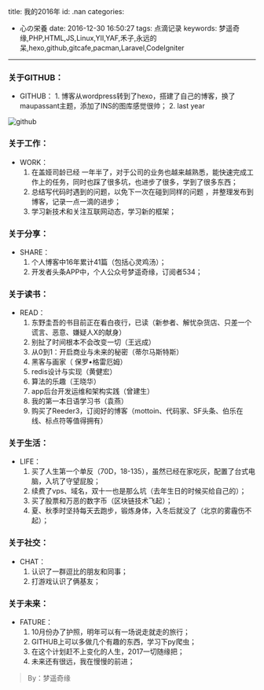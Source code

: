title: 我的2016年
id: .nan
categories:
  - 心の栄養
date: 2016-12-30 16:50:27
tags: 点滴记录
keywords: 梦遥奇缘,PHP,HTML,JS,Linux,YII,YAF,禾子,永远的呆,hexo,github,gitcafe,pacman,Laravel,CodeIgniter
---

### 关于GITHUB：
	
* GITHUB：
		1. 博客从wordpress转到了hexo，搭建了自己的博客，换了maupassant主题，添加了INS的图库感觉很帅；
		2. last year

![github](http://source.shengxuezixun.com/image/3bcfd028e01da991c701f65cd64c00c5.png?imageMogr2/thumbnail/600x600)

### 关于工作：
* WORK：
	1. 在盖娅司龄已经 一年半了，对于公司的业务也越来越熟悉，能快速完成工作上的任务，同时也踩了很多坑，也进步了很多，学到了很多东西；
	2. 总结写代码时遇到的问题，以免下一次在碰到同样的问题 ，并整理发布到博客，记录一点一滴的进步；
	3. 学习新技术和关注互联网动态，学习新的框架；

### 关于分享：
* SHARE：
	1. 个人博客中16年累计41篇（包括心灵鸡汤）；
	2. 开发者头条APP中，个人公众号梦遥奇缘，订阅者534；

### 关于读书：  
* READ：
	1. 东野圭吾的书目前正在看白夜行，已读（新参者、解忧杂货店、只差一个谎言、恶意、嫌疑人X的献身）
	2. 别扯了时间根本不会改变一切（王远成）
	3. 从0到1：开启商业与未来的秘密（蒂尔马斯特斯）
	4. 黑客与画家（ 保罗•格雷厄姆）
	5. redis设计与实现（黄健宏）
	6. 算法的乐趣（王晓华）
	7. app后台开发运维和架构实践（曾建生）
	8. 我的第一本日语学习书（袁燕）
	9. 购买了Reeder3，订阅好的博客（mottoin、代码家、SF头条、伯乐在线、标点符等值得拥有）

### 关于生活：   
* LIFE：
	1. 买了人生第一个单反（70D，18-135），虽然已经在家吃灰，配置了台式电脑，入坑了守望屁股；
	2. 续费了vps、域名，双十一也是那么坑（去年生日的时候买给自己的）；
	3. 买了股票和万恶的数字币（区块链技术飞起）；
	4. 夏、秋季时坚持每天去跑步，锻炼身体，入冬后就没了（北京的雾霾伤不起）；

### 关于社交：      
* CHAT：
	1. 认识了一群逗比的朋友和同事；
	2. 打游戏认识了俩基友；

### 关于未来：
* FATURE：
	1. 10月份办了护照，明年可以有一场说走就走的旅行；
	2. GITHUB上可以多做几个有趣的东西，学习下py爬虫；
	3. 在这个计划赶不上变化的人生，2017一切随缘把；
	4. 未来还有很远，我在慢慢的前进；

> By：梦遥奇缘







